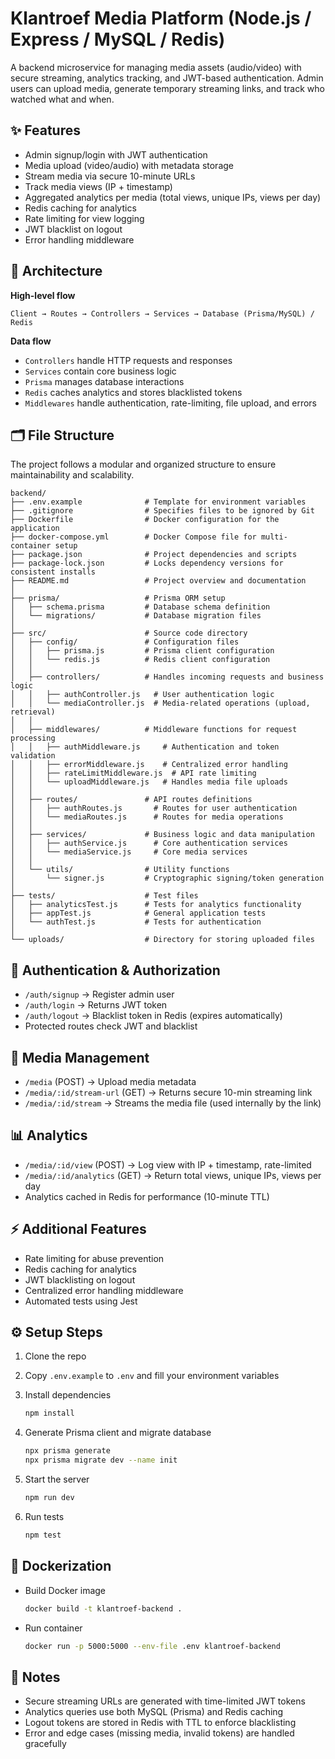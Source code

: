 # Klantroef Media Platform (Node.js / Express / MySQL / Redis)

A backend microservice for managing media assets (audio/video) with secure streaming, analytics tracking, and JWT-based authentication. Admin users can upload media, generate temporary streaming links, and track who watched what and when.

## ✨ Features

* Admin signup/login with JWT authentication
* Media upload (video/audio) with metadata storage
* Stream media via secure 10-minute URLs
* Track media views (IP + timestamp)
* Aggregated analytics per media (total views, unique IPs, views per day)
* Redis caching for analytics
* Rate limiting for view logging
* JWT blacklist on logout
* Error handling middleware

## 🧭 Architecture

**High-level flow**

```
Client → Routes → Controllers → Services → Database (Prisma/MySQL) / Redis
```

**Data flow**

* `Controllers` handle HTTP requests and responses
* `Services` contain core business logic
* `Prisma` manages database interactions
* `Redis` caches analytics and stores blacklisted tokens
* `Middlewares` handle authentication, rate-limiting, file upload, and errors

## 🗂️ File Structure

The project follows a modular and organized structure to ensure maintainability and scalability.

```
backend/
├── .env.example              # Template for environment variables
├── .gitignore                # Specifies files to be ignored by Git
├── Dockerfile                # Docker configuration for the application
├── docker-compose.yml        # Docker Compose file for multi-container setup
├── package.json              # Project dependencies and scripts
├── package-lock.json         # Locks dependency versions for consistent installs
├── README.md                 # Project overview and documentation
│
├── prisma/                   # Prisma ORM setup
│   ├── schema.prisma         # Database schema definition
│   └── migrations/           # Database migration files
│
├── src/                      # Source code directory
│   ├── config/               # Configuration files
│   │   ├── prisma.js         # Prisma client configuration
│   │   └── redis.js          # Redis client configuration
│   │
│   ├── controllers/          # Handles incoming requests and business logic
│   │   ├── authController.js   # User authentication logic
│   │   └── mediaController.js  # Media-related operations (upload, retrieval)
│   │
│   ├── middlewares/          # Middleware functions for request processing
│   │   ├── authMiddleware.js     # Authentication and token validation
│   │   ├── errorMiddleware.js    # Centralized error handling
│   │   ├── rateLimitMiddleware.js  # API rate limiting
│   │   └── uploadMiddleware.js   # Handles media file uploads
│   │
│   ├── routes/               # API routes definitions
│   │   ├── authRoutes.js       # Routes for user authentication
│   │   └── mediaRoutes.js      # Routes for media operations
│   │
│   ├── services/             # Business logic and data manipulation
│   │   ├── authService.js      # Core authentication services
│   │   └── mediaService.js     # Core media services
│   │
│   └── utils/                # Utility functions
│       └── signer.js         # Cryptographic signing/token generation
│
├── tests/                    # Test files
│   ├── analyticsTest.js      # Tests for analytics functionality
│   ├── appTest.js            # General application tests
│   └── authTest.js           # Tests for authentication
│
└── uploads/                  # Directory for storing uploaded files
```

## 🔐 Authentication & Authorization

* `/auth/signup` → Register admin user
* `/auth/login` → Returns JWT token
* `/auth/logout` → Blacklist token in Redis (expires automatically)
* Protected routes check JWT and blacklist

## 🎥 Media Management

* `/media` (POST) → Upload media metadata
* `/media/:id/stream-url` (GET) → Returns secure 10-min streaming link
* `/media/:id/stream` → Streams the media file (used internally by the link)

## 📊 Analytics

* `/media/:id/view` (POST) → Log view with IP + timestamp, rate-limited
* `/media/:id/analytics` (GET) → Return total views, unique IPs, views per day
* Analytics cached in Redis for performance (10-minute TTL)

## ⚡ Additional Features

* Rate limiting for abuse prevention
* Redis caching for analytics
* JWT blacklisting on logout
* Centralized error handling middleware
* Automated tests using Jest

## ⚙️ Setup Steps

1. Clone the repo
2. Copy `.env.example` to `.env` and fill your environment variables
3. Install dependencies

   ```bash
   npm install
   ```
4. Generate Prisma client and migrate database

   ```bash
   npx prisma generate
   npx prisma migrate dev --name init
   ```
5. Start the server

   ```bash
   npm run dev
   ```
6. Run tests

   ```bash
   npm test
   ```

## 🐳 Dockerization

* Build Docker image

  ```bash
  docker build -t klantroef-backend .
  ```
* Run container

  ```bash
  docker run -p 5000:5000 --env-file .env klantroef-backend
  ```

## 📝 Notes

* Secure streaming URLs are generated with time-limited JWT tokens
* Analytics queries use both MySQL (Prisma) and Redis caching
* Logout tokens are stored in Redis with TTL to enforce blacklisting
* Error and edge cases (missing media, invalid tokens) are handled gracefully
